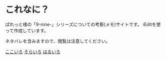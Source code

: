 # これなに？
ぱれっと様の「9-nine-」シリーズについての考察(メモ)サイトです。
iEditを使って作成しています。

ネタバレを含みますので、閲覧は注意してください。

[ここいろ](http://palette.clearrave.co.jp/product/kokoiro/)
[そらいろ](http://palette.clearrave.co.jp/product/sorairo/)
[はるいろ](http://palette.clearrave.co.jp/product/haruiro/)

